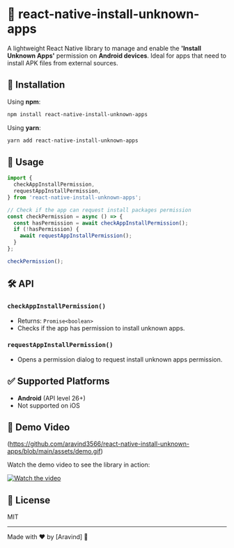 # 📱 react-native-install-unknown-apps

A lightweight React Native library to manage and enable the **'Install Unknown Apps'** permission on **Android devices**. Ideal for apps that need to install APK files from external sources.

## 🚀 Installation

Using **npm**:

```sh
npm install react-native-install-unknown-apps
```

Using **yarn**:

```sh
yarn add react-native-install-unknown-apps
```

## 📖 Usage

```js
import {
  checkAppInstallPermission,
  requestAppInstallPermission,
} from 'react-native-install-unknown-apps';

// Check if the app can request install packages permission
const checkPermission = async () => {
  const hasPermission = await checkAppInstallPermission();
  if (!hasPermission) {
    await requestAppInstallPermission();
  }
};

checkPermission();
```

## 🛠️ API

### `checkAppInstallPermission()`

- Returns: `Promise<boolean>`
- Checks if the app has permission to install unknown apps.

### `requestAppInstallPermission()`

- Opens a permission dialog to request install unknown apps permission.

## ✅ Supported Platforms

- **Android** (API level 26+)
- Not supported on iOS

## 🎥 Demo Video

(https://github.com/aravind3566/react-native-install-unknown-apps/blob/main/assets/demo.gif)

Watch the demo video to see the library in action:

[![Watch the video](https://img.youtube.com/vi/18PS-yj3KM4/0.jpg)](https://youtube.com/shorts/18PS-yj3KM4)


## 📄 License

MIT

---

Made with ❤️ by [Aravind] 🚀
